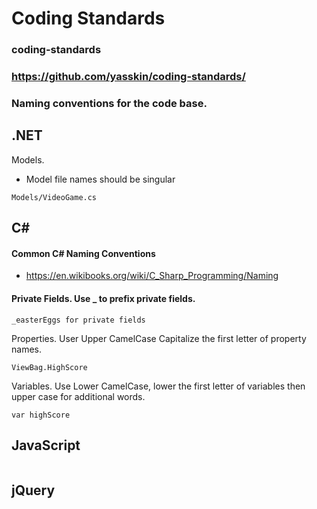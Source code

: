 # Coding Standards
### coding-standards
### https://github.com/yasskin/coding-standards/

### Naming conventions for the code base.
 
## .NET

Models.

* Model file names should be singular
```
Models/VideoGame.cs
```

## C#

#### Common C# Naming Conventions
* https://en.wikibooks.org/wiki/C_Sharp_Programming/Naming

#### Private Fields. Use _ to prefix private fields.

```
_easterEggs for private fields 
```

Properties. User Upper CamelCase Capitalize the first letter of property names.
```
ViewBag.HighScore
```

Variables. Use Lower CamelCase, lower the first letter of variables then upper case for additional words.  
```
var highScore
```

## JavaScript

```

```

## jQuery

```

```
